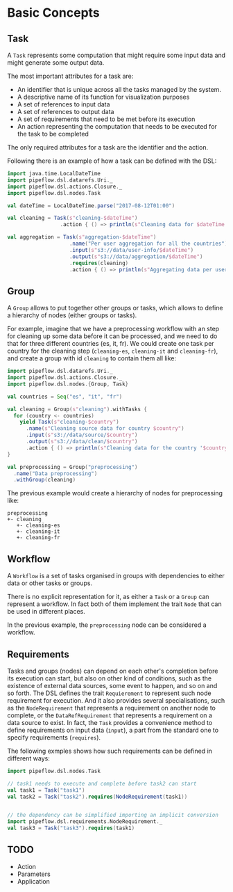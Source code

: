 # Basic Concepts

## Task

A `Task` represents some computation that might require some input data and might generate some output data.

The most important attributes for a task are:
- An identifier that is unique across all the tasks managed by the system.
- A descriptive name of its function for visualization purposes
- A set of references to input data
- A set of references to output data
- A set of requirements that need to be met before its execution
- An action representing the computation that needs to be executed for the task to be completed

The only required attributes for a task are the identifier and the action.

Following there is an example of how a task can be defined with the DSL:

```scala
import java.time.LocalDateTime
import pipeflow.dsl.datarefs.Uri._
import pipeflow.dsl.actions.Closure._
import pipeflow.dsl.nodes.Task

val dateTime = LocalDateTime.parse("2017-08-12T01:00")

val cleaning = Task(s"cleaning-$dateTime")
                 .action { () => println(s"Cleaning data for $dateTime ...")}

val aggregation = Task(s"aggregation-$dateTime")
                    .name("Per user aggregation for all the countries")
                    .input(s"s3://data/user-info/$dateTime")
                    .output(s"s3://data/aggregation/$dateTime")
                    .requires(cleaning)
                    .action { () => println(s"Aggregating data per user on $dateTime ...") }
```

## Group

A `Group` allows to put together other groups or tasks, which allows to define a hierarchy of nodes (either groups or tasks).

For example, imagine that we have a preprocessing workflow with an step for cleaning up some data before it can be processed,
 and we need to do that for three different countries (es, it, fr).
 We could create one task per country for the cleaning step (`cleaning-es`, `cleaning-it` and `cleaning-fr`),
  and create a group with id `cleaning` to contain them all like:
  
```scala
import pipeflow.dsl.datarefs.Uri._
import pipeflow.dsl.actions.Closure._
import pipeflow.dsl.nodes.{Group, Task}

val countries = Seq("es", "it", "fr")

val cleaning = Group(s"cleaning").withTasks {
  for (country <- countries)
    yield Task(s"cleaning-$country")
      .name(s"Cleaning source data for country $country")
      .input(s"s3://data/source/$country")
      .output(s"s3://data/clean/$country")
      .action { () => println(s"Cleaning data for the country '$country' ...") }
}

val preprocessing = Group("preprocessing")
  .name("Data preprocessing")
  .withGroup(cleaning)
```

The previous example would create a hierarchy of nodes for preprocessing like:

```
preprocessing
+- cleaning
   +- cleaning-es
   +- cleaning-it
   +- cleaning-fr
```

## Workflow

A `Workflow` is a set of tasks organised in groups with dependencies to either data or other tasks or groups.

There is no explicit representation for it, as either a `Task` or a `Group` can represent a workflow.
 In fact both of them implement the trait `Node` that can be used in different places.
 
In the previous example, the `preprocessing` node can be considered a workflow.


## Requirements

Tasks and groups (nodes) can depend on each other's completion before its execution can start, but also on other kind of conditions,
 such as the existence of external data sources, some event to happen, and so on and so forth.
 The DSL defines the trait `Requierement` to represent such node requirement for execution.
 And it also provides several specialisations, such as the `NodeRequirement` that represents
 a requirement on another node to complete, or the `DataRefRequirement` that represents a requirement on a data source to exist.
 In fact, the `Task` provides a convenience method to define requirements on input data (`input`),
 a part from the standard one to specify requirements (`requires`).

The following exmples shows how such requirements can be defined in different ways:

```scala
import pipeflow.dsl.nodes.Task

// task1 needs to execute and complete before task2 can start
val task1 = Task("task1")
val task2 = Task("task2").requires(NodeRequirement(task1))


// the dependency can be simplified importing an implicit conversion
import pipeflow.dsl.requirements.NodeRequirement._
val task3 = Task("task3").requires(task1)
```

## TODO

- Action
- Parameters
- Application
